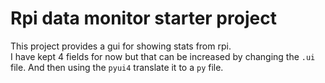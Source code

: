 # Rpi data monitor starter project

This project provides a gui for showing stats from rpi.
<br>
I have kept 4 fields for now but that can be increased by changing the `.ui` file.
And then using the `pyui4` translate it to a `py` file.
